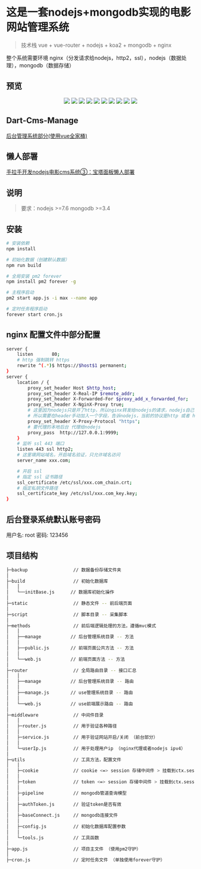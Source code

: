 # 这是一套nodejs+mongodb实现的电影网站管理系统
> 技术栈 vue + vue-router + nodejs + koa2 + mongodb + nginx

整个系统需要环境 nginx（分发请求给nodejs，http2，ssl），nodejs（数据处理），mongodb（数据存储）

## 预览
<p align="center">
    <img src="https://cdn.jsdelivr.net/gh/abcd498936590/pic@master/img/dart-cms-1.png" />
    <img src="https://cdn.jsdelivr.net/gh/abcd498936590/pic@master/img/dart-cms-2.png" />
    <img src="https://cdn.jsdelivr.net/gh/abcd498936590/pic@master/img/dart-cms-3.png" />
    <img src="https://cdn.jsdelivr.net/gh/abcd498936590/pic@master/img/dart-cms-4.png" />
    <img src="https://cdn.jsdelivr.net/gh/abcd498936590/pic@master/img/dart-cms-10.png" />
    <img src="https://cdn.jsdelivr.net/gh/abcd498936590/pic@master/img/dart-cms-11.png" />
    <img src="https://cdn.jsdelivr.net/gh/abcd498936590/pic@master/img/dart-cms-12.png" />
    <img src="https://cdn.jsdelivr.net/gh/abcd498936590/pic@master/img/dart-cms-13.png" />
    <img src="https://cdn.jsdelivr.net/gh/abcd498936590/pic@master/img/dart-cms-7.png" />
    <img src="https://cdn.jsdelivr.net/gh/abcd498936590/pic@master/img/dart-cms-6.png" />
</p>

## Dart-Cms-Manage

[后台管理系统部分(使用vue全家桶)](https://github.com/abcd498936590/Dart-Cms-Manage)

## 懒人部署

[手拉手开发nodejs电影cms系统③：宝塔面板懒人部署](https://segmentfault.com/a/1190000022219771)

## 说明
> 要求：nodejs >=7.6 mongodb >=3.4


## 安装

``` bash
# 安装依赖
npm install

# 初始化数据（创建默认数据）
npm run build

# 全局安装 pm2 forever
npm install pm2 forever -g

# 主程序启动
pm2 start app.js -i max --name app

# 定时任务程序启动
forever start cron.js
```
## nginx 配置文件中部分配置

``` bash
server {
    listen       80;
    # http 强制跳转 https
    rewrite ^(.*)$ https://$host$1 permanent;
}
server {
    location / {
        proxy_set_header Host $http_host;
        proxy_set_header X-Real-IP $remote_addr;
        proxy_set_header X-Forwarded-For $proxy_add_x_forwarded_for;
        proxy_set_header X-NginX-Proxy true;
        # 这里因为nodejs只是开了http，所以nginx转发给nodejs的请求，nodejs自己也只能识别自己开启的http，而不是https
        # 所以需要在header手动加入一个字段，告诉nodejs，当前的协议是http 或者 https
        proxy_set_header X-Proxy-Protocol "https";
        # 要代理的本地后台 代理给nodejs
        proxy_pass  http://127.0.0.1:9999;
    }
    # 监听 ssl 443 端口
    listen 443 ssl http2;
    # 这里填网站域名，开启域名验证，只允许域名访问
    server_name xxx.com;

    # 开启 ssl
    # 指定 ssl 证书路径
    ssl_certificate /etc/ssl/xxx.com_chain.crt;
    # 指定私钥文件路径
    ssl_certificate_key /etc/ssl/xxx.com_key.key;
}
```

## 后台登录系统默认账号密码

 用户名: root      密码: 123456

## 项目结构

``` bash
├─backup                 // 数据备份存储文件夹
│
├─build                  // 初始化数据库
│   │
│   └──initBase.js      // 数据库初始化操作
│
├─static                 // 静态文件 -- 前后端页面
│
├─script                 // 脚本目录 -- 采集脚本
│
├─methods                // 前后端逻辑处理的方法，遵循mvc模式
│   │
│   ├──manage           // 后台管理系统目录 -- 方法
│   │
│   ├──public.js        // 前端页面公共方法 -- 方法
│   │
│   └──web.js           // 前端页面方法 -- 方法
│
├─router                 // 全局路由目录 -- 接口汇总
│   │
│   ├──manage           // 后台管理系统目录 -- 路由
│   │
│   ├──manage.js        // use管理系统目录 -- 路由
│   │
│   └──web.js           // use前端展示路由 -- 路由
│
├─middleware             // 中间件目录
│   │
│   ├─router.js          // 用于验证各种路径
│   │
│   ├─service.js         // 用于验证网站开启/关闭 （前台部分）
│   │
│   └─userIp.js          // 用于处理用户ip （nginx代理或者nodejs ipv4）
│
├─utils                  // 工具方法，配置文件
│   │
│   ├─cookie             // cookie <=> session 存储中间件 > 挂载到ctx.sessin1
│   │
│   ├─token              // token <=> session 存储中间件 > 挂载到ctx.session2
│   │
│   ├─pipeline           // mongodb管道查询模型
│   │
│   ├─authToken.js       // 验证token是否有效
│   │
│   ├─baseConnect.js     // mongodb连接文件
│   │
│   ├─config.js          // 初始化数据库配置参数
│   │
│   └─tools.js           // 工具函数
│
├─app.js                 // 项目主文件 （使用pm2守护）
│
├─cron.js                // 定时任务文件 （单独使用forever守护）
```

